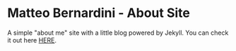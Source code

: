 # Matteo Bernardini - About Site #

A simple "about me" site with a little blog powered by Jekyll. You can check it out here [HERE][1].

[1]: https://mttbernardini.github.io
